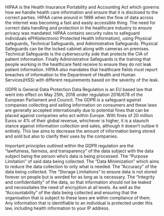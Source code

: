 HIPAA is the Health Insurance Portability and Accounting Act which governs how we handle health care information and ensure that it is disclosed to the correct parties. HIPAA came around in 1996 when the flow of data across the internet was becoming a fast and easily accessible thing. The need for correct data handling and protection in the healthcare industry to ensure privacy was mandated. HIPAA contains security rules to safeguard individuals ePHI(electronic Protected Health Information), using Physical safeguards, Technical Safeguards, and Administrative Safeguards. Physical Safeguards can be the locked cabinet along with cameras on premises. Technical Safeguards is the cybersecurity side that protects the CIA of patient information. Finally Administrative Safeguards is the training that people working in the healthcare field receive to ensure they do not leak patient information. HIPAA also mandates that healthcare fields must report breaches of information to the Department of Health and Human Services(HSS) with different requirements based on the severity of the leak.

GDPR is General Data Protection Data Regulation is an EU based law that went into effect on May 25th, 2018 under regulation 2016/678 of the European Parliament and Council. The GDPR is a safeguard against companies collecting and selling information on consumers and these laws are generally accepted internationally due to potential fines that can be placed against companies who act within Europe. With fines of 20 million Euros or 4% of their global revenue, whichever is higher, it is a staunch stance against information collection and sales, although it doesn’t outlaw it entirely. This law aims to decrease the amount of information being stored and sold but also to clarify their uses by the companies. 

Important principles outlined within the GDPR regulation are the “lawfulness, fairness, and transparency” of the data subject with the data subject being the person who’s data is being processed. The “Purpose Limitation” of said data being collected. The “Data Minimization” which aims to reduce the data collection to only what is needed. The “Accuracy” of the data being collected. The “Storage Limitations” to ensure data is not stored forever on people but is worded for as long as is necessary. The “Integrity and confidentiality” of the data, so that information should not be leaked and necessitates the need of encryption at all levels. As well as the “Accountability” of the data being collected and ensuring that the organisation that is subject to these laws are within compliance of them. Any information that is identifiable to an individual is protected under this law, including health information to your IP address.
